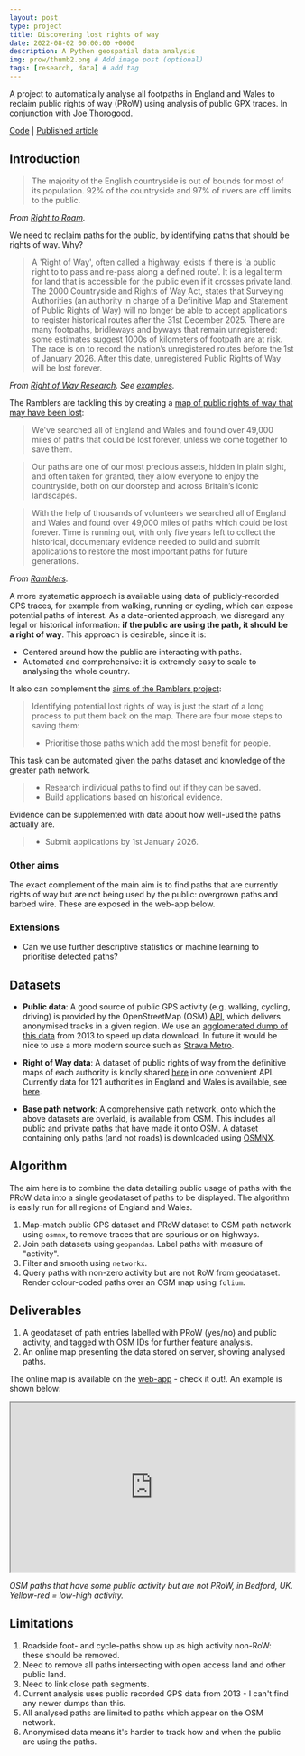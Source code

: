```yaml
---
layout: post
type: project
title: Discovering lost rights of way
date: 2022-08-02 00:00:00 +0000
description: A Python geospatial data analysis
img: prow/thumb2.png # Add image post (optional)
tags: [research, data] # add tag
---
```


A project to automatically analyse all footpaths in England and Wales to reclaim public rights of way (PRoW) using analysis of public GPX traces. In conjunction with [Joe Thorogood](https://rowresearch.coventry.domains/contact/).

[Code](https://github.com/Andrewwango/prow-ml) | [Published article](https://earth.org/data_visualization/uk-land-access-rights/)

## Introduction

> The majority of the English countryside is out of bounds for most of its population. 92% of the countryside and 97% of rivers are off limits to the public.

_From [Right to Roam](https://www.righttoroam.org.uk/)._

We need to reclaim paths for the public, by identifying paths that should be rights of way. Why?

> A 'Right of Way', often called a highway, exists if there is 'a public right to to pass and re-pass along a defined route'. It is a legal term for land that is accessible for the public even if it crosses private land.
> The 2000 Countryside and Rights of Way Act, states that Surveying Authorities (an authority in charge of a Definitive Map and Statement of Public Rights of Way) will no longer be able to accept applications to register historical routes after the 31st December 2025. There are many footpaths, bridleways and byways that remain unregistered: some estimates suggest 1000s of kilometers of footpath are at risk. The race is on to record the nation’s unregistered routes before the 1st of January 2026. After this date, unregistered Public Rights of Way will be lost forever.

_From [Right of Way Research](https://rowresearch.coventry.domains/). See [examples](https://rowresearch.coventry.domains/blog-2/)._

The Ramblers are tackling this by creating a [map of public rights of way that may have been lost](https://dontloseyourway.ramblers.org.uk/):

> We've searched all of England and Wales and found over 49,000 miles of paths that could be lost forever, unless we come together to save them. 

> Our paths are one of our most precious assets, hidden in plain sight, and often taken for granted, they allow everyone to enjoy the countryside, both on our doorstep and across Britain’s iconic landscapes. 

> With the help of thousands of volunteers we searched all of England and Wales and found over 49,000 miles of paths which could be lost forever. Time is running out, with only five years left to collect the historical, documentary evidence needed to build and submit applications to restore the most important paths for future generations. 

_From [Ramblers](https://www.ramblers.org.uk/get-involved/campaign-with-us/dont-lose-your-way-2026.aspx)._

A more systematic approach is available using data of publicly-recorded GPS traces, for example from walking, running or cycling, which can expose potential paths of interest. As a data-oriented approach, we disregard any legal or historical information: **if the public are using the path, it should be a right of way**. This approach is desirable, since it is:

- Centered around how the public are interacting with paths.
- Automated and comprehensive: it is extremely easy to scale to analysing the whole country.

It also can complement the [aims of the Ramblers project](https://www.ramblers.org.uk/get-involved/campaign-with-us/dont-lose-your-way-2026/how-the-ramblers-are-working-to-save-lost-paths.aspx):

>  Identifying potential lost rights of way is just the start of a long process to put them back on the map. There are four more steps to saving them:
>
> - Prioritise those paths which add the most benefit for people.

This task can be automated given the paths dataset and knowledge of the greater path network.

> - Research individual paths to find out if they can be saved.
> - Build applications based on historical evidence.

Evidence can be supplemented with data about how well-used the paths actually are.

> - Submit applications by 1st January 2026.

### Other aims

The exact complement of the main aim is to find paths that are currently rights of way but are not being used by the public: overgrown paths and barbed wire. These are exposed in the web-app below.

### Extensions

- Can we use further descriptive statistics or machine learning to prioritise detected paths?

## Datasets

- **Public data**: A good source of public GPS activity (e.g. walking, cycling, driving) is provided by the OpenStreetMap (OSM) [API](https://wiki.openstreetmap.org/wiki/API_v0.6#GPS_traces), which delivers anonymised tracks in a given region. We use an [agglomerated dump of this data](http://zverik.openstreetmap.ru/gps/files/extracts/europe/great_britain/index.html) from 2013 to speed up data download. In future it would be nice to use a more modern source such as [Strava Metro](https://metro.strava.com/).

- **Right of Way data**: A dataset of public rights of way from the definitive maps of each authority is kindly shared [here](https://www.rowmaps.com/) in one convenient API. Currently data for 121 authorities in England and Wales is available, see [here](https://www.rowmaps.com/gpxs/).

- **Base path network**: A comprehensive path network, onto which the above datasets are overlaid, is available from OSM. This includes all public and private paths that have made it onto [OSM](openstreetmap.org/). A dataset containing only paths (and not roads) is downloaded using [OSMNX](https://osmnx.readthedocs.io). 

## Algorithm

The aim here is to combine the data detailing public usage of paths with the PRoW data into a single geodataset of paths to be displayed. The algorithm is easily run for all regions of England and Wales.

1. Map-match public GPS dataset and PRoW dataset to OSM path network using `osmnx`, to remove traces that are spurious or on highways.
2. Join path datasets using `geopandas`. Label paths with measure of "activity".
3. Filter and smooth using `networkx`.
4. Query paths with non-zero activity but are not RoW from geodataset. Render colour-coded paths over an OSM map using `folium`.

## Deliverables

1. A geodataset of path entries labelled with PRoW (yes/no) and public activity, and tagged with OSM IDs for further feature analysis.
2. An online map presenting the data stored on server, showing analysed paths.

The online map is available on the [web-app](https://andrewwango.github.io/prow-web-app) - check it out!. An example is shown below:

<iframe
  src="https://andrewwango.github.io/assets/html/east-of-england_BN.html"
  style="width:100%; height:300px;"
></iframe>

_OSM paths that have some public activity but are not PRoW, in Bedford, UK. Yellow-red = low-high activity._

## Limitations

1. Roadside foot- and cycle-paths show up as high activity non-RoW: these should be removed.
2. Need to remove all paths intersecting with open access land and other public land.
3. Need to link close path segments.
4. Current analysis uses public recorded GPS data from 2013 - I can't find any newer dumps than this.
5. All analysed paths are limited to paths which appear on the OSM network. 
6. Anonymised data means it's harder to track how and when the public are using the paths.